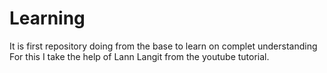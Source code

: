 # Learning
It is first repository doing from the base to learn on complet understanding
For this I take the help of Lann Langit from the youtube tutorial.
